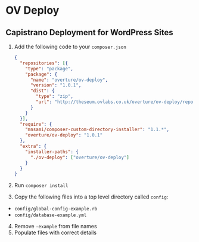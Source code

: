 # OV Deploy

## Capistrano Deployment for WordPress Sites

1. Add the following code to your `composer.json`

    ```json
    {
      "repositories": [{
        "type": "package",
        "package": {
          "name": "overture/ov-deploy",
          "version": "1.0.1",
          "dist": {
            "type": "zip",
            "url": "http://theseum.ovlabs.co.uk/overture/ov-deploy/repository/archive.zip?ref=1.0.1"
          }
        }
      }],
      "require": {
        "mnsami/composer-custom-directory-installer": "1.1.*",
        "overture/ov-deploy": "1.0.1"
      },
      "extra": {
        "installer-paths": {
          "./ov-deploy": ["overture/ov-deploy"]
        }
      }
    }
    ```
2. Run `composer install`
3. Copy the following files into a top level directory called `config`:
 * `config/global-config-example.rb`
 * `config/database-example.yml`
4. Remove `-example` from file names
5. Populate files with correct details